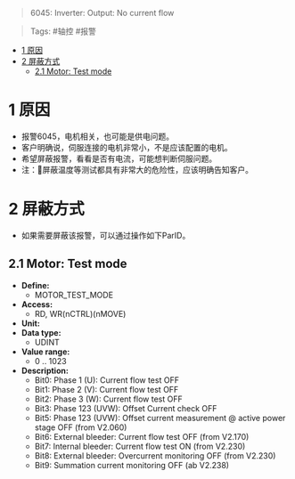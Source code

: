 > 6045: Inverter: Output: No current flow

> Tags: #轴控 #报警

- [1 原因](#1%20%E5%8E%9F%E5%9B%A0)
- [2 屏蔽方式](#2%20%E5%B1%8F%E8%94%BD%E6%96%B9%E5%BC%8F)
	- [2.1 Motor: Test mode](#2.1%20Motor:%20Test%20mode)

# 1 原因

- 报警6045，电机相关，也可能是供电问题。
- 客户明确说，伺服连接的电机非常小，不是应该配置的电机。
- 希望屏蔽报警，看看是否有电流，可能想判断伺服问题。
- 注：🔴屏蔽温度等测试都具有非常大的危险性，应该明确告知客户。

# 2 屏蔽方式

- 如果需要屏蔽该报警，可以通过操作如下ParID。

## 2.1 Motor: Test mode

- **Define:**
    - MOTOR_TEST_MODE
- **Access:**
    - RD, WR(nCTRL)(nMOVE)
- **Unit:**
- **Data type:**
    - UDINT
- **Value range:**
    - 0 .. 1023
- **Description:**
    - Bit0: Phase 1 (U): Current flow test OFF
    - Bit1: Phase 2 (V): Current flow test OFF
    - Bit2: Phase 3 (W): Current flow test OFF
    - Bit3: Phase 123 (UVW): Offset Current check OFF
    - Bit5: Phase 123 (UVW): Offset current measurement @ active power stage OFF (from V2.060)
    - Bit6: External bleeder: Current flow test OFF (from V2.170)
    - Bit7: Internal bleeder: Current flow test ON (from V2.230)
    - Bit8: External bleeder: Overcurrent monitoring OFF (from V2.230)
    - Bit9: Summation current monitoring OFF (ab V2.238)
